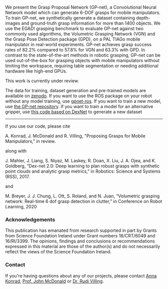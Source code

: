 We present the Grasp Proposal Network (GP-net), a Convolutional Neural Network model which can 
generate 6-DOF grasps for mobile manipulators. To train GP-net, we synthetically generate a 
dataset containing depth-images and ground-truth grasp information for more than 1400 objects. 
We use the EGAD! grasping benchmark to evaluate GP-net against two commonly used algorithms, 
the Volumetric Grasping Network (VGN) and the Grasp Pose Detection package (GPD), on a 
PAL TIAGo mobile manipulator in real-world experiments. GP-net achieves grasp success rates 
of 82.2% compared to 57.8% for VGN and 63.3% with GPD. In contrast to the 
state-of-the-art methods in robotic grasping, GP-net can be used out-of-the-box for grasping 
objects with mobile manipulators without limiting the workspace, requiring table segmentation 
or needing additional hardware like high-end GPUs.

This work is currently under review.

The data for training, dataset generation and pre-trained models are available 
on [zenodo](https://zenodo.org/record/7589237).
If you want to use the ROS package on your robot without any model training, 
use [gpnet-ros](https://github.com/AuCoRoboticsMU/gpnet-ros). If you want to train a new model, 
use [the GP-net repository](https://github.com/AuCoRoboticsMU/GP-net). If you want to train a model for an
alternative gripper, use [this code based on DexNet](https://github.com/AuCoRoboticsMU/gpnet-data) to
generate a new dataset

------

If you use our code, please cite

A. Konrad, J. McDonald and R. Villing, "Proposing Grasps for Mobile Manipulators," in review.

along with

J. Mahler, J. Liang, S. Niyaz, M. Laskey, R. Doan, X. Liu, J. A. Ojea,
and K. Goldberg, “Dex-net 2.0: Deep learning to plan robust grasps with
synthetic point clouds and analytic grasp metrics,” in Robotics: Science
and Systems (RSS), 2017.

and

M. Breyer, J. J. Chung, L. Ott, S. Roland, and N. Juan, “Volumetric
grasping network: Real-time 6 dof grasp detection in clutter,” in Conference on Robot Learning, 2020

### Acknowledgements

This publication has emanated from research supported in part by Grants from Science Foundation Ireland under 
Grant numbers 18/CRT/6049 and 16/RI/3399.
The opinions, findings and conclusions or recommendations expressed in this material are those of the author(s) and do 
not necessarily reflect the views of the Science Foundation Ireland.

### Contact

If you're having questions about any of our projects, please contact [Anna Konrad](mailto:anna.konrad.2020@mumail.ie),
[Prof. John McDonald](mailto:john.mcdonald@mu.ie) or [Dr. Rudi Villing](mailto:rudi.villing@mu.ie).